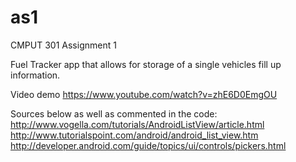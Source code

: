 # as1
CMPUT 301 Assignment 1

Fuel Tracker app that allows for storage of a single vehicles fill up information.

Video demo https://www.youtube.com/watch?v=zhE6D0EmgOU

Sources below as well as commented in the code:
http://www.vogella.com/tutorials/AndroidListView/article.html
http://www.tutorialspoint.com/android/android_list_view.htm
http://developer.android.com/guide/topics/ui/controls/pickers.html
